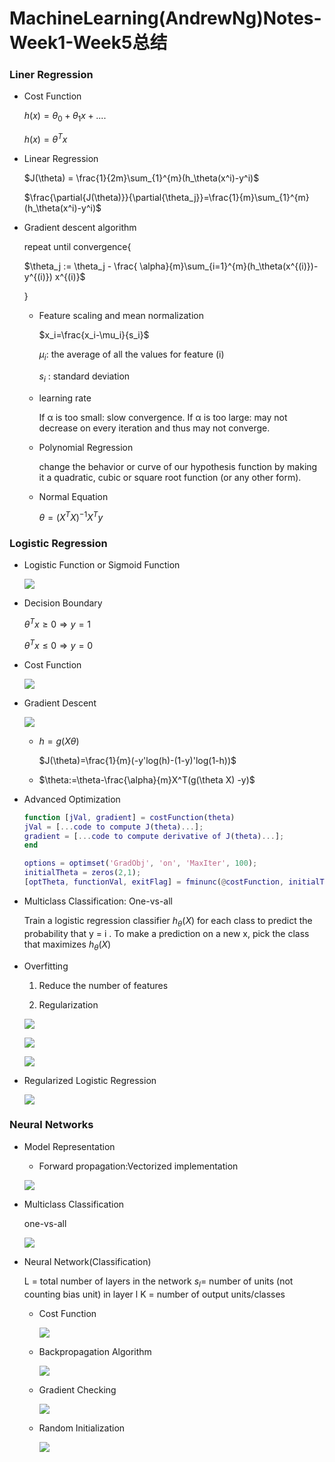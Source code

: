 # MachineLearning(AndrewNg)Notes-Week1-Week5总结


### Liner Regression

- Cost Function 

   $h(x)=\theta_0+\theta_1x+....$

   $h(x)=\theta^Tx$

- Linear Regression  

  $J(\theta) = \frac{1}{2m}\sum_{1}^{m}(h_\theta(x^i)-y^i)$

  $\frac{\partial{J(\theta)}}{\partial{\theta_j}}=\frac{1}{m}\sum_{1}^{m}(h_\theta(x^i)-y^i)$

- Gradient descent algorithm

  repeat until convergence{

    $\theta_j := \theta_j - \frac{ \alpha}{m}\sum_{i=1}^{m}(h_\theta(x^{(i)})-y^{(i)}) x^{(i)}$

  }

  - Feature scaling and mean normalization

    $x_i=\frac{x_i-\mu_i}{s_i}$

    $\mu_i$: the average of all the values for feature (i)

    $s_i$ : standard deviation

  - learning rate

    If α is too small: slow convergence.
    If α is too large: may not decrease on every iteration and thus may not converge.

  - Polynomial Regression

    change the behavior or curve of our hypothesis function by making it a quadratic, cubic or square root function (or any other form).

  - Normal Equation

    $\theta = (X^TX)^{-1}X^Ty$

### Logistic Regression

- Logistic Function or Sigmoid Function

  	![](https://raw.githubusercontent.com/catwithtudou/photo/master/20190618224141.png)

- Decision Boundary

  $\theta^Tx  \ge 0 \Rightarrow y=1$

  $\theta^Tx \le 0 \Rightarrow y=0$

- Cost Function

  ![](https://raw.githubusercontent.com/catwithtudou/photo/master/20190618224718.png)

- Gradient Descent

  ![](https://raw.githubusercontent.com/catwithtudou/photo/master/20190618224757.png)

  - $h=g(X\theta)$

    $J(\theta)=\frac{1}{m}(-y'log(h)-(1-y)'log(1-h))$

  - $\theta:=\theta-\frac{\alpha}{m}X^T(g(\theta X) -y)$

- Advanced Optimization

  ```matlab
  function [jVal, gradient] = costFunction(theta)
  jVal = [...code to compute J(theta)...];
  gradient = [...code to compute derivative of J(theta)...];
  end
  
  options = optimset('GradObj', 'on', 'MaxIter', 100);
  initialTheta = zeros(2,1);
  [optTheta, functionVal, exitFlag] = fminunc(@costFunction, initialTheta, options);
  ```

- Multiclass Classification: One-vs-all

  Train a logistic regression classifier $h_\theta(X)$ for each class to predict the probability that y = i .
  To make a prediction on a new x, pick the class that maximizes $h_\theta(X)$

- Overfitting

  1) Reduce the number of features

  2) Regularization

  ![](https://raw.githubusercontent.com/catwithtudou/photo/master/20190618230548.png)

    

  ![](https://raw.githubusercontent.com/catwithtudou/photo/master/20190618230633.png)

  ![](https://raw.githubusercontent.com/catwithtudou/photo/master/20190618230725.png)

- Regularized Logistic Regression

  ![](https://raw.githubusercontent.com/catwithtudou/photo/master/20190618230841.png)

### Neural Networks 

- Model Representation 

  - Forward propagation:Vectorized implementation

  ![](https://raw.githubusercontent.com/catwithtudou/photo/master/20190618231254.png)

- Multiclass Classification

  one-vs-all

  ![](https://raw.githubusercontent.com/catwithtudou/photo/master/20190618232124.png)

- Neural Network(Classification)

  L = total number of layers in the network
  $s_l$= number of units (not counting bias unit) in layer l
  K = number of output units/classes

  - Cost Function

    ![](https://raw.githubusercontent.com/catwithtudou/photo/master/20190618232630.png)

  - Backpropagation Algorithm 

    ![](https://raw.githubusercontent.com/catwithtudou/photo/master/20190618233029.png)

  - Gradient Checking

    ![](https://raw.githubusercontent.com/catwithtudou/photo/master/20190618233417.png)

  - Random Initialization

    ![](https://raw.githubusercontent.com/catwithtudou/photo/master/20190618233657.png)
